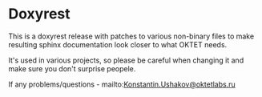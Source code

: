 # Doxyrest

This is a doxyrest release with patches to various non-binary files to make
resulting sphinx documentation look closer to what OKTET needs.

It's used in various projects, so please be careful when changing it and make
sure you don't surprise peopele.

If any problems/questions - mailto:Konstantin.Ushakov@oktetlabs.ru
